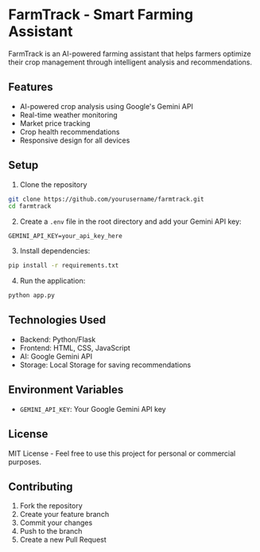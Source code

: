 # FarmTrack - Smart Farming Assistant

FarmTrack is an AI-powered farming assistant that helps farmers optimize their crop management through intelligent analysis and recommendations.

## Features

- AI-powered crop analysis using Google's Gemini API
- Real-time weather monitoring
- Market price tracking
- Crop health recommendations
- Responsive design for all devices

## Setup

1. Clone the repository
```bash
git clone https://github.com/yourusername/farmtrack.git
cd farmtrack
```

2. Create a `.env` file in the root directory and add your Gemini API key:
```
GEMINI_API_KEY=your_api_key_here
```

3. Install dependencies:
```bash
pip install -r requirements.txt
```

4. Run the application:
```bash
python app.py
```

## Technologies Used

- Backend: Python/Flask
- Frontend: HTML, CSS, JavaScript
- AI: Google Gemini API
- Storage: Local Storage for saving recommendations

## Environment Variables

- `GEMINI_API_KEY`: Your Google Gemini API key

## License

MIT License - Feel free to use this project for personal or commercial purposes.

## Contributing

1. Fork the repository
2. Create your feature branch
3. Commit your changes
4. Push to the branch
5. Create a new Pull Request
